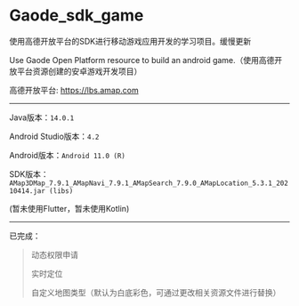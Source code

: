# Gaode_sdk_game
使用高德开放平台的SDK进行移动游戏应用开发的学习项目。缓慢更新

Use Gaode Open Platform resource to build an android game.（使用高德开放平台资源创建的安卓游戏开发项目）

高德开放平台: https://lbs.amap.com
****
Java版本：`14.0.1`

Android Studio版本：`4.2`

Android版本：`Android 11.0 (R)`

SDK版本：`AMap3DMap_7.9.1_AMapNavi_7.9.1_AMapSearch_7.9.0_AMapLocation_5.3.1_20210414.jar (libs)`

(暂未使用Flutter，暂未使用Kotlin)
****
已完成：
> 动态权限申请
> 
> 实时定位
> 
> 自定义地图类型（默认为白底彩色，可通过更改相关资源文件进行替换）
